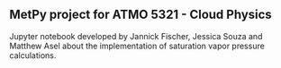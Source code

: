 ## MetPy project for ATMO 5321 - Cloud Physics 

Jupyter notebook developed by Jannick Fischer, Jessica Souza and Matthew Asel about the implementation of saturation vapor pressure calculations.
